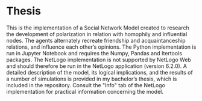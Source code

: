 # Thesis
This is the implementation of a Social Network Model created to research the development of polarization in relation with homophily and influential nodes. 
The agents alternately recreate friendship and acquaintanceship relations, and influence each other’s opinions. The Python implementation is run in Jupyter
Notebook and requires the Numpy, Pandas and Itertools packages. The NetLogo implementation is not supported by NetLogo Web 
and should therefore be run in the NetLogo application (version 6.2.0). A detailed description of the model, its logical implications, and the results of a number of simulations is provided in my bachelor’s thesis, which is included in the repository. Consult the "Info" tab of the NetLogo implementation for practical information concerning the model. 
